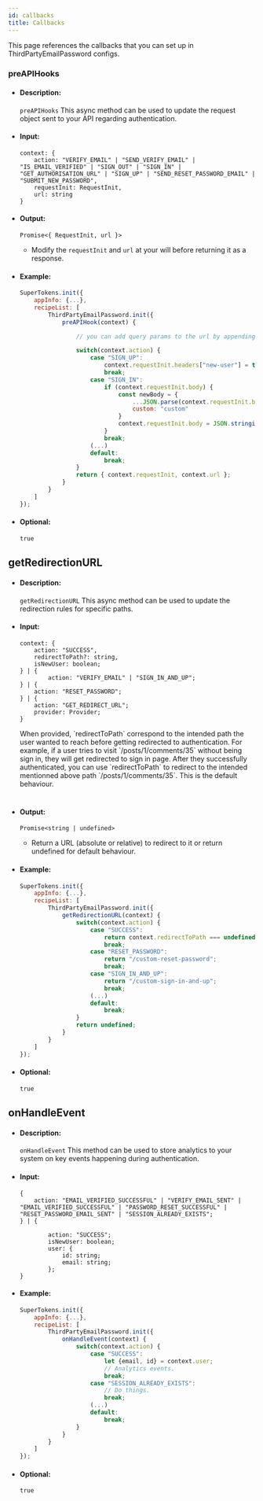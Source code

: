 ```yaml
---
id: callbacks
title: Callbacks
---
```


This page references the callbacks that you can set up in ThirdPartyEmailPassword configs.
### preAPIHooks

- #### Description:

    `preAPIHooks` This async method can be used to update the request object sent to your API regarding authentication. 

- #### Input:

    ```
    context: { 
        action: "VERIFY_EMAIL" | "SEND_VERIFY_EMAIL" | "IS_EMAIL_VERIFIED" | "SIGN_OUT" | "SIGN_IN" | "GET_AUTHORISATION_URL" | "SIGN_UP" | "SEND_RESET_PASSWORD_EMAIL" | "SUBMIT_NEW_PASSWORD",
        requestInit: RequestInit,
        url: string
    }
    
    ```

- #### Output:

    ```
    Promise<{ RequestInit, url }>
    ```
    - Modify the `requestInit` and `url` at your will before returning it as a response.

- #### Example:

    ```js
    SuperTokens.init({
        appInfo: {...},
        recipeList: [
            ThirdPartyEmailPassword.init({
                preAPIHook(context) {

                    // you can add query params to the url by appending them to context.url 

                    switch(context.action) {
                        case "SIGN_UP":
                            context.requestInit.headers["new-user"] = true;
                            break;
                        case "SIGN_IN":
                            if (context.requestInit.body) {
                                const newBody = {
                                    ...JSON.parse(context.requestInit.body),
                                    custom: "custom"
                                }
                                context.requestInit.body = JSON.stringify(newBody)
                            }
                            break;
                        (...)
                        default:
                            break;
                    }
                    return { context.requestInit, context.url };
                }
            }
        ]
    });
    ```

- #### Optional:

    `true`

## getRedirectionURL

- #### Description:

    `getRedirectionURL` This async method can be used to update the redirection rules for specific paths.

- #### Input:

    ```
    context: { 
        action: "SUCCESS",
        redirectToPath?: string,
        isNewUser: boolean;
    } | {
            action: "VERIFY_EMAIL" | "SIGN_IN_AND_UP";
    } | {
        action: "RESET_PASSWORD";
    } | {
        action: "GET_REDIRECT_URL";
        provider: Provider;
    }
    ```

    <div class="specialNote" style="margin-bottom: 40px">
        When provided, `redirectToPath` correspond to the intended path the user wanted to reach before getting redirected to authentication. For example, if a user tries to visit `/posts/1/comments/35` without being sign in, they will get redirected to sign in page. After they successfully authenticated, you can use `redirectToPath` to redirect to the intended mentionned above path `/posts/1/comments/35`. This is the default behaviour.
    </div>


- #### Output:

    ```
    Promise<string | undefined>
    ```
    - Return a URL (absolute or relative) to redirect to it or return undefined for default behaviour.

- #### Example:

    ```js
    SuperTokens.init({
        appInfo: {...},
        recipeList: [
            ThirdPartyEmailPassword.init({
                getRedirectionURL(context) {
                    switch(context.action) {
                        case "SUCCESS":
                            return context.redirectToPath === undefined ? "/dashboard" : context.redirectToPath;
                            break;
                        case "RESET_PASSWORD":
                            return "/custom-reset-password";
                            break;
                        case "SIGN_IN_AND_UP":
                            return "/custom-sign-in-and-up";
                            break;
                        (...)
                        default:
                            break;
                    }
                    return undefined;
                }
            }
        ]
    });
    ```

- #### Optional:

    `true`


## onHandleEvent

- #### Description:

    `onHandleEvent` This method can be used to store analytics to your system on key events happening during authentication.

- #### Input:

    ```
    {
        action: "EMAIL_VERIFIED_SUCCESSFUL" | "VERIFY_EMAIL_SENT" | "EMAIL_VERIFIED_SUCCESSFUL" | "PASSWORD_RESET_SUCCESSFUL" | "RESET_PASSWORD_EMAIL_SENT" | "SESSION_ALREADY_EXISTS";
    } | {
          
            action: "SUCCESS";
            isNewUser: boolean;
            user: {
                id: string;
                email: string;
            };
    }
    ```

- #### Example:

    ```js
    SuperTokens.init({
        appInfo: {...},
        recipeList: [
            ThirdPartyEmailPassword.init({
                onHandleEvent(context) {
                    switch(context.action) {
                        case "SUCCESS":
                            let {email, id} = context.user;
                            // Analytics events.
                            break;
                        case "SESSION_ALREADY_EXISTS":
                            // Do things.
                            break;
                        (...)
                        default:
                            break;
                    }
                }
            }
        ]
    });
    ```

- #### Optional:

    `true`



